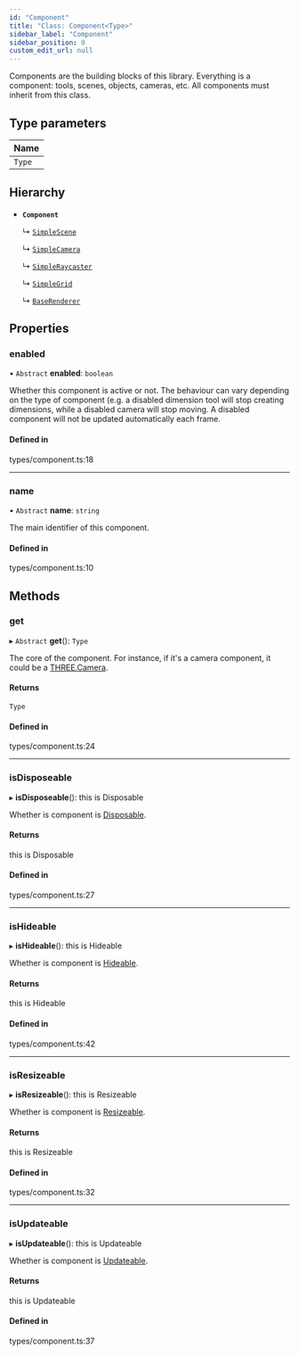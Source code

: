 ```yaml
---
id: "Component"
title: "Class: Component<Type>"
sidebar_label: "Component"
sidebar_position: 0
custom_edit_url: null
---
```


Components are the building blocks of this library. Everything is a
component: tools, scenes, objects, cameras, etc.
All components must inherit from this class.

## Type parameters

| Name |
| :------ |
| `Type` |

## Hierarchy

- **`Component`**

  ↳ [`SimpleScene`](SimpleScene.md)

  ↳ [`SimpleCamera`](SimpleCamera.md)

  ↳ [`SimpleRaycaster`](SimpleRaycaster.md)

  ↳ [`SimpleGrid`](SimpleGrid.md)

  ↳ [`BaseRenderer`](BaseRenderer.md)

## Properties

### enabled

• `Abstract` **enabled**: `boolean`

Whether this component is active or not. The behaviour can vary depending
on the type of component (e.g. a disabled dimension tool will stop creating
dimensions, while a disabled camera will stop moving. A disabled component
will not be updated automatically each frame.

#### Defined in

types/component.ts:18

___

### name

• `Abstract` **name**: `string`

The main identifier of this component.

#### Defined in

types/component.ts:10

## Methods

### get

▸ `Abstract` **get**(): `Type`

The core of the component. For instance, if it's a camera component, it
could be a [THREE.Camera](https://threejs.org/docs/#api/en/cameras/Camera).

#### Returns

`Type`

#### Defined in

types/component.ts:24

___

### isDisposeable

▸ **isDisposeable**(): this is Disposable

Whether is component is [Disposable](../interfaces/Disposable.md).

#### Returns

this is Disposable

#### Defined in

types/component.ts:27

___

### isHideable

▸ **isHideable**(): this is Hideable

Whether is component is [Hideable](../interfaces/Hideable.md).

#### Returns

this is Hideable

#### Defined in

types/component.ts:42

___

### isResizeable

▸ **isResizeable**(): this is Resizeable

Whether is component is [Resizeable](../interfaces/Resizeable.md).

#### Returns

this is Resizeable

#### Defined in

types/component.ts:32

___

### isUpdateable

▸ **isUpdateable**(): this is Updateable

Whether is component is [Updateable](../interfaces/Updateable.md).

#### Returns

this is Updateable

#### Defined in

types/component.ts:37
